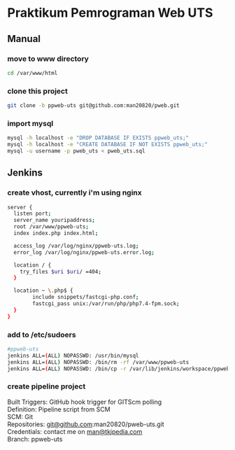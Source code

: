 # Praktikum Pemrograman Web UTS

## Manual

### move to www directory

```bash
cd /var/www/html
```

### clone this project

```bash
git clone -b ppweb-uts git@github.com:man20820/pweb.git
```

### import mysql

```bash
mysql -h localhost -e "DROP DATABASE IF EXISTS ppweb_uts;"
mysql -h localhost -e "CREATE DATABASE IF NOT EXISTS ppweb_uts;"
mysql -u username -p pweb_uts < pweb_uts.sql
```

## Jenkins

### create vhost, currently i'm using nginx

```bash
server {
  listen port;
  server_name youripaddress;
  root /var/www/ppweb-uts;
  index index.php index.html;

  access_log /var/log/nginx/ppweb-uts.log;
  error_log /var/log/nginx/ppweb-uts.error.log;

  location / {
    try_files $uri $uri/ =404;
  }

  location ~ \.php$ {
        include snippets/fastcgi-php.conf;
        fastcgi_pass unix:/var/run/php/php7.4-fpm.sock;
  }
}
```

### add to /etc/sudoers

```bash
#ppweb-uts
jenkins ALL=(ALL) NOPASSWD: /usr/bin/mysql
jenkins ALL=(ALL) NOPASSWD: /bin/rm -rf /var/www/ppweb-uts
jenkins ALL=(ALL) NOPASSWD: /bin/cp -r /var/lib/jenkins/workspace/ppweb-uts/ /var/www/ppweb-uts/
```

### create pipeline project

Built Triggers:  GitHub hook trigger for GITScm polling </br>
Definition: Pipeline script from SCM </br>
SCM: Git </br>
Repositories: git@github.com:man20820/pweb-uts.git </br>
Credentials: contact me on man@tkjpedia.com </br>
Branch: ppweb-uts </br>
